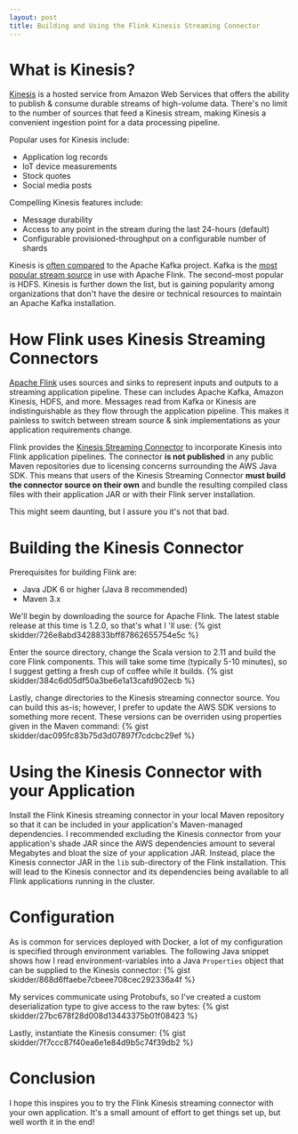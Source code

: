 ```yaml
---
layout: post
title: Building and Using the Flink Kinesis Streaming Connector
---
```


# What is Kinesis?
[Kinesis](https://aws.amazon.com/kinesis/) is a hosted service from Amazon Web Services that offers the ability to publish & consume durable streams of high-volume data. There's no limit to the number of sources that feed a Kinesis stream, making Kinesis a convenient ingestion point for a data processing pipeline.

Popular uses for Kinesis include:

 * Application log records
 * IoT device measurements
 * Stock quotes
 * Social media posts

Compelling Kinesis features include:

 * Message durability
 * Access to any point in the stream during the last 24-hours (default)
 * Configurable provisioned-throughput on a configurable number of shards

Kinesis is [often compared](https://blog.insightdatascience.com/ingestion-comparison-kafka-vs-kinesis-4c7f5193a7cd#.5mfeavesi) to the Apache Kafka project. Kafka is the [most popular stream source](http://data-artisans.com/flink-user-survey-2016-part-1/) in use with Apache Flink. The second-most popular is HDFS. Kinesis is further down the list, but is gaining popularity among organizations that don't have the desire or technical resources to maintain an Apache Kafka installation.

# How Flink uses Kinesis Streaming Connectors
[Apache Flink](https://flink.apache.org) uses sources and sinks to represent inputs and outputs to a streaming application pipeline. These can includes Apache Kafka, Amazon Kinesis, HDFS, and more. Messages read from Kafka or Kinesis are indistinguishable as they flow through the application pipeline. This makes it painless to switch between stream source & sink implementations as your application requirements change.

Flink provides the [Kinesis Streaming Connector](https://ci.apache.org/projects/flink/flink-docs-release-1.2/dev/connectors/kinesis.html) to incorporate Kinesis into Flink application pipelines. The connector **is not published** in any public Maven repositories due to licensing concerns surrounding the AWS Java SDK. This means that users of the Kinesis Streaming Connector **must build the connector source on their own** and bundle the resulting compiled class files with their application JAR or with their Flink server installation.

This might seem daunting, but I assure you it's not that bad.

# Building the Kinesis Connector
Prerequisites for building Flink are:

 * Java JDK 6 or higher (Java 8 recommended)
 * Maven 3.x

We'll begin by downloading the source for Apache Flink. The latest stable release at this time is 1.2.0, so that's what I 'll use:
{% gist skidder/726e8abd3428833bff87862655754e5c %}


Enter the source directory, change the Scala version to 2.11 and build the core Flink components. This will take some time (typically 5-10 minutes), so I suggest getting a fresh cup of coffee while it builds.
{% gist skidder/384c6d05df50a3be6e1a13cafd902ecb %}


Lastly, change directories to the Kinesis streaming connector source. You can build this as-is; however, I prefer to update the AWS SDK versions to something more recent. These versions can be overriden using properties given in the Maven command:
{% gist skidder/dac095fc83b75d3d07897f7cdcbc29ef %}


# Using the Kinesis Connector with your Application
Install the Flink Kinesis streaming connector in your local Maven repository so that it can be included in your application's Maven-managed dependencies. I recommended excluding the Kinesis connector from your application's shade JAR since the AWS dependencies amount to several Megabytes and bloat the size of your application JAR. Instead, place the Kinesis connector JAR in the `lib` sub-directory of the Flink installation. This will lead to the Kinesis connector and its dependencies being available to all Flink applications running in the cluster.

# Configuration
As is common for services deployed with Docker, a lot of my configuration is specified through environment variables. The following Java snippet shows how I read environment-variables into a Java `Properties` object that can be supplied to the Kinesis connector:
{% gist skidder/868d6ffaebe7cbeee708cec292336a4f %}


My services communicate using Protobufs, so I've created a custom deserialization type to give access to the raw bytes:
{% gist skidder/27bc678f28d008d13443375b01f08423 %}


Lastly, instantiate the Kinesis consumer:
{% gist skidder/7f7ccc87f40ea6e1e84d9b5c74f39db2 %}


# Conclusion
I hope this inspires you to try the Flink Kinesis streaming connector with your own application. It's a small amount of effort to get things set up, but well worth it in the end!

